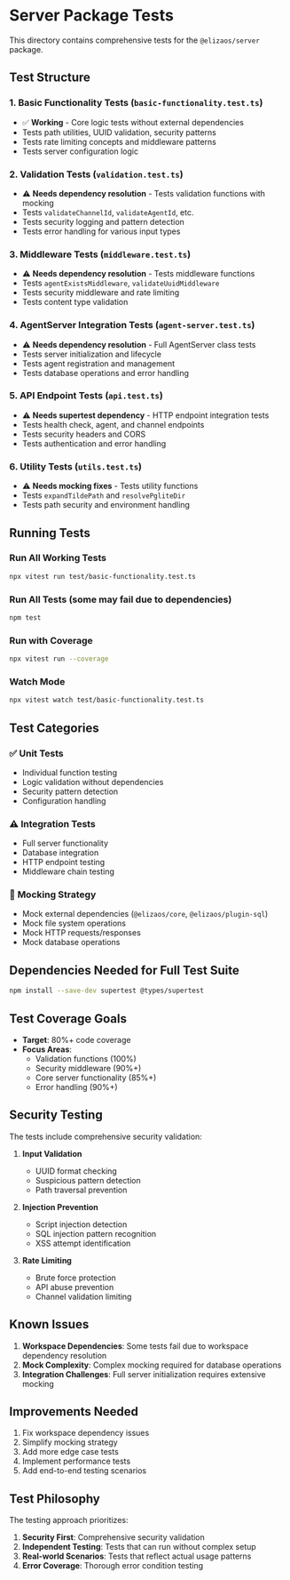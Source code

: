 # Server Package Tests

This directory contains comprehensive tests for the `@elizaos/server` package.

## Test Structure

### 1. **Basic Functionality Tests** (`basic-functionality.test.ts`)
- ✅ **Working** - Core logic tests without external dependencies
- Tests path utilities, UUID validation, security patterns
- Tests rate limiting concepts and middleware patterns
- Tests server configuration logic

### 2. **Validation Tests** (`validation.test.ts`)
- ⚠️ **Needs dependency resolution** - Tests validation functions with mocking
- Tests `validateChannelId`, `validateAgentId`, etc.
- Tests security logging and pattern detection
- Tests error handling for various input types

### 3. **Middleware Tests** (`middleware.test.ts`) 
- ⚠️ **Needs dependency resolution** - Tests middleware functions
- Tests `agentExistsMiddleware`, `validateUuidMiddleware`
- Tests security middleware and rate limiting
- Tests content type validation

### 4. **AgentServer Integration Tests** (`agent-server.test.ts`)
- ⚠️ **Needs dependency resolution** - Full AgentServer class tests
- Tests server initialization and lifecycle
- Tests agent registration and management
- Tests database operations and error handling

### 5. **API Endpoint Tests** (`api.test.ts`)
- ⚠️ **Needs supertest dependency** - HTTP endpoint integration tests
- Tests health check, agent, and channel endpoints
- Tests security headers and CORS
- Tests authentication and error handling

### 6. **Utility Tests** (`utils.test.ts`)
- ⚠️ **Needs mocking fixes** - Tests utility functions
- Tests `expandTildePath` and `resolvePgliteDir`
- Tests path security and environment handling

## Running Tests

### Run All Working Tests
```bash
npx vitest run test/basic-functionality.test.ts
```

### Run All Tests (some may fail due to dependencies)
```bash
npm test
```

### Run with Coverage
```bash
npx vitest run --coverage
```

### Watch Mode
```bash
npx vitest watch test/basic-functionality.test.ts
```

## Test Categories

### ✅ **Unit Tests** 
- Individual function testing
- Logic validation without dependencies
- Security pattern detection
- Configuration handling

### ⚠️ **Integration Tests**
- Full server functionality
- Database integration
- HTTP endpoint testing
- Middleware chain testing

### 🔧 **Mocking Strategy**
- Mock external dependencies (`@elizaos/core`, `@elizaos/plugin-sql`)
- Mock file system operations
- Mock HTTP requests/responses
- Mock database operations

## Dependencies Needed for Full Test Suite

```bash
npm install --save-dev supertest @types/supertest
```

## Test Coverage Goals

- **Target**: 80%+ code coverage
- **Focus Areas**:
  - Validation functions (100%)
  - Security middleware (90%+)
  - Core server functionality (85%+)
  - Error handling (90%+)

## Security Testing

The tests include comprehensive security validation:

1. **Input Validation**
   - UUID format checking
   - Suspicious pattern detection
   - Path traversal prevention

2. **Injection Prevention**
   - Script injection detection
   - SQL injection pattern recognition
   - XSS attempt identification

3. **Rate Limiting**
   - Brute force protection
   - API abuse prevention
   - Channel validation limiting

## Known Issues

1. **Workspace Dependencies**: Some tests fail due to workspace dependency resolution
2. **Mock Complexity**: Complex mocking required for database operations
3. **Integration Challenges**: Full server initialization requires extensive mocking

## Improvements Needed

1. Fix workspace dependency issues
2. Simplify mocking strategy
3. Add more edge case tests
4. Implement performance tests
5. Add end-to-end testing scenarios

## Test Philosophy

The testing approach prioritizes:
1. **Security First**: Comprehensive security validation
2. **Independent Testing**: Tests that can run without complex setup
3. **Real-world Scenarios**: Tests that reflect actual usage patterns
4. **Error Coverage**: Thorough error condition testing